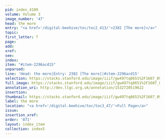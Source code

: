 ```yaml
---
pid: index_4109
volume: Volume 3
image_number: '47'
head: the more
entry: "<a href='/digital-beehive/toc/toc2_413/'>2382 [The more]</a>"
topic: 
first_letter: T
page: 
add: 
xref: 
see: 
index: 
item: "#item-2296acd15"
unparsed: 
line: 'Head: the more|Entry: 2382 [The more]|#item-2296acd15'
selection: https://stacks.stanford.edu/image/iiif/gw497tq8651%2F1607_0990/898,1023,489,78/full/0/default.jpg
full_image: https://stacks.stanford.edu/image/iiif/gw497tq8651%2F1607_0990/full/full/0/default.jpg
annotation_uri: http://dev.llgc.org.uk/annotation/1532720519622
insertion: 
thumbnail: https://stacks.stanford.edu/image/iiif/gw497tq8651%2F1607_0990/898,1023,489,78/150,/0/default.jpg
label: the more
location: "<a href='/digital-beehive/toc/toc3_47/'>Full Page</a>"
issue: 
insertion_xref: 
order: '071'
layout: index_item
collection: index5
---
```


